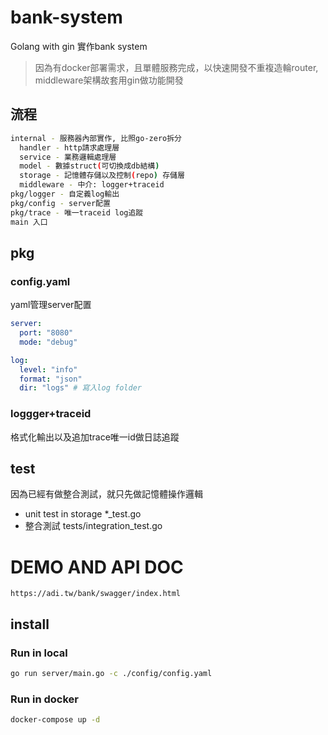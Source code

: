 # bank-system 

Golang with gin 實作bank system

> 因為有docker部署需求，且單體服務完成，以快速開發不重複造輪router, middleware架構故套用gin做功能開發

## 流程

```bash
internal - 服務器內部實作, 比照go-zero拆分
  handler - http請求處理層
  service - 業務邏輯處理層
  model - 數據struct(可切換成db結構)
  storage - 記憶體存儲以及控制(repo) 存儲層
  middleware - 中介: logger+traceid
pkg/logger - 自定義log輸出
pkg/config - server配置
pkg/trace - 唯一traceid log追蹤
main 入口
```

## pkg

### config.yaml
yaml管理server配置

```yaml
server:
  port: "8080"
  mode: "debug"

log:
  level: "info"
  format: "json"
  dir: "logs" # 寫入log folder
```

### loggger+traceid

格式化輸出以及追加trace唯一id做日誌追蹤

## test
因為已經有做整合測試，就只先做記憶體操作邏輯
- unit test in storage *_test.go 
- 整合測試 tests/integration_test.go


# DEMO AND API DOC

```
https://adi.tw/bank/swagger/index.html
```


## install

### Run in local

```bash 
go run server/main.go -c ./config/config.yaml
```

### Run in docker

```bash
docker-compose up -d
```

